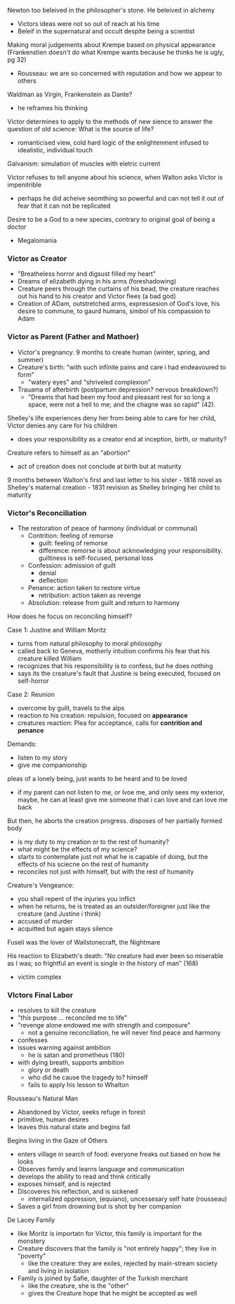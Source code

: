 Newton too beleived in the philosopher's stone. He beleived in alchemy
- Victors ideas were not so out of reach at his time
- Beleif in the supernatural and occult despite being a scientist

Making moral judgements about Krempe based on physical appearance (Frankenstien doesn't do what Krempe wants because he thinks he is ugly, pg 32)
- Rousseau: we are so concerned with reputation and how we appear to others

Waldman as Virgin, Frankenstein as Dante?
- he reframes his thinking

Victor determines to apply to the methods of new sience to answer the question of old science: What is the source of life?
- romanticised view, cold hard logic of the enlightenment infused to idealistic, individual touch

Galvanism: simulation of muscles with eletric current

Victor refuses to tell anyone about his science, when Walton asks Victor is impenitrible
- perhaps he did acheive seomthing so powerful and can not tell it out of fear that it can not be replicated

Desire to be a God to a new species, contrary to original goal of being a doctor
- Megalomania

### Victor as Creator
- "Breatheless horror and digsust filled my heart"
- Dreams of elizabeth dying in his arms (foreshadowing)
- Creature peers through the curtains of his bead, the creature reaches out his hand to his creator and Victor flees (a bad god)
- Creation of ADam, outstretched arms, expressesion of God's love, his desire to commune, to gaurd humans, simbol of his compassion to Adam

### Victor as Parent (Father and Mathoer)
- Victor's pregnancy: 9 months to create human (winter, spring, and summer)
- Creature's birth: "with such infinite pains and care i had endeavoured to form"
    - "watery eyes" and "shriveled complexion"
- Trauama of afterbirth (postpartum depression? nervous breakdown?)
    - "Dreams that had been my food and pleasant rest for so long a space, were not a hell to me; and the chagne was so rapid" (42).

Shelley's life experiences deny her from being able to care for her child, Victor denies any care for his children
- does your responsibility as a creator end at inception, birth, or maturity?

Creature refers to himself as an "abortion"
- act of creation does not conclude at birth but at maturity

9 months between Walton's first and last letter to his sister
    - 1818 novel as Shelley's maternal creation
    - 1831 revision as Shelley bringing her child to maturity

### Victor's Reconciliation
- The restoration of peace of harmony (individual or communal)
    - Contrition: feeling of remorse
        - guilt: feeling of remorse
        - difference: remorse is about acknowledging your responsibility. guiltiness is self-focused, personal loss
    - Confession: admission of guilt
        - denial
        - deflection
    - Penance: action taken to restore virtue
        - retribution: action taken as revenge
    - Absolution: release from guilt and return to harmony

How does he focus on reconciling himself?

Case 1: Justine and William Moritz
- turns from natural philosophy to moral philosophy
- called back to Geneva, motherly intuition confirms his fear that his creature killed William
- recognizes that his responsibility is to confess, but he does nothing
- says its the creature's fault that Justine is being executed, focused on self-horror

Case 2: Reunion
- overcome by guilt, travels to the alps
- reaction to his creation: repulsion, focused on **appearance**
- creatures reaction: Plea for acceptance, calls for **contrition and penance**

Demands:
- listen to my story
- give me companionship

pleas of a lonely being, just wants to be heard and to be loved
- if my parent can not listen to me, or lvoe me, and only sees my exterior, maybe, he can at least give me someone that i can love and can love me back

But then, he aborts the creation progress. disposes of her partially formed body
- is my duty to my creation or to the rest of humanity?
- what might be the effects of my science?
- starts to contemplate just not what he is capable of doing, but the effects of his sciecne on the rest of humanity
- reconciles not just with himself, but with the rest of humanity

Creature's Vengeance:
- you shall repent of the injuries you inflict
- when he returns, he is treated as an outsider/foreigner just like the creature (and Justine i think)
- accused of murder
- acquitted but again stays silence

Fuseli was the lover of Wallstonecraft, the Nightmare

His reaction to Elizabeth's death: "No creature had ever been so miserable as I was; so frightful an event is single in the history of man" (168)
- victim complex

### VIctors Final Labor
- resolves to kill the creature
- "this purpose ... reconciled me to life"
- "revenge alone endowed me with strength and composure"
    - not a genuine reconciliation, he will never find peace and harmony
- confesses
-  issues warning against ambition
    - he is satan and prometheus (180)
- with dying breath, supports ambition
    - glory or death
    - who did he cause the tragedy to? himself
    - fails to apply his lesson to Whalton

Rousseau's Natural Man
- Abandoned by Victor, seeks refuge in forest
- primitive, human desires
- leaves this natural state and begins fall

Begins living in the Gaze of Others
- enters village in search of food: everyone freaks out based on how he looks
- Observes family and learns language and communication
- develops the ability to read and think critically
- exposes himself, and is rejected
- Discoveres his reflection, and is sickened
    - internalized oppression, (equiano), uncessesary self hate (rousseau)
- Saves a girl from drowning but is shot by her companion

De Lacey Family
- like Moritz is importatn for Victor, this family is important for the monstery
- Creature discovers that the family is "not entirely happy"; they live in "poverty"
    - like the creature: they are exiles, rejected by main-stream society and living in isolation
- Family is joined by Safie, daughter of the Turkish merchant
    - like the creature, she is the "other"
    - gives the Creature hope that he might be accepted as well

